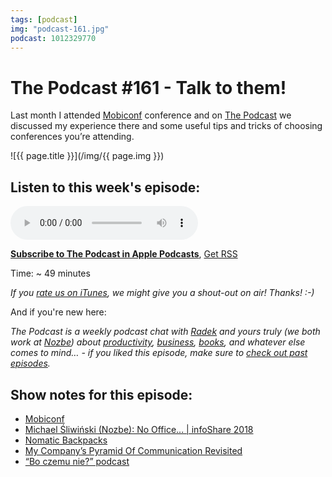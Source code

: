 ```yaml
---
tags: [podcast]
img: "podcast-161.jpg"
podcast: 1012329770
---
```


# The Podcast #161 - Talk to them!

Last month I attended [Mobiconf](https://sliwinski.com/mobiconf) conference and on [The Podcast][p] we discussed my experience there and some useful tips and tricks of choosing conferences you’re attending.

<!--More-->

![{{ page.title }}](/img/{{ page.img }})

## Listen to this week's episode:

<audio controls>
<source src="https://files.nozbe.com/podcast/161.mp3" type="audio/mpeg">
</audio>

**[Subscribe to The Podcast in Apple Podcasts][i]**, [Get RSS][rss]

Time: ~ 49 minutes

*If you [rate us on iTunes][i], we might give you a shout-out on air! Thanks! :-)*

And if you're new here:

*The Podcast is a weekly podcast chat with [Radek][r] and yours truly (we both work at [Nozbe][n]) about [productivity](/productivity), [business](/business), [books](/books), and whatever else comes to mind… - if you liked this episode, make sure to [check out past episodes](/podcast).*

## Show notes for this episode:

  * [Mobiconf](https://2018.mobiconf.org/)
  * [Michael Śliwiński (Nozbe): No Office... | infoShare 2018](https://www.youtube.com/watch?v=3NNZu5xepe4)
  * [Nomatic Backpacks](https://www.nomatic.com/pages/nomatic-backpack)
  * [My Company’s Pyramid Of Communication Revisited](https://sliwinski.com/pyramid/)
  * [“Bo czemu nie?” podcast](https://boczemunie.pl/)


[y]: https://michael.gratis/thepodcastyt
[rss]: https://thepodcast.fm/episodes?format=RSS
[e]: /podcast-161

[p]: /podcast
[n]: https://nozbe.com/?a=mike
[r]: https://michael.gratis/radex
[i]: https://michael.gratis/thepodcast
[o]: https://michael.gratis/ipadonly

